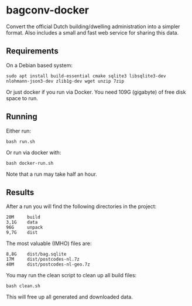 # bagconv-docker

Convert the official Dutch building/dwelling administration into a simpler format.
Also includes a small and fast web service for sharing this data.

## Requirements

On a Debian based system:

    sudo apt install build-essential cmake sqlite3 libsqlite3-dev nlohmann-json3-dev zlib1g-dev wget unzip 7zip

Or just docker if you run via Docker. You need 109G (gigabyte) of free disk space to run.

## Running

Either run:

    bash run.sh

Or run via docker with:

    bash docker-run.sh

Note that a run may take half an hour.

## Results

After a run you will find the following directories in the project:

    20M     build
    3,1G    data
    96G     unpack
    9,7G    dist

The most valuable (IMHO) files are:

    8,8G    dist/bag.sqlite
    17M     dist/postcodes-nl.7z
    40M     dist/postcodes-nl-geo.7z

You may run the clean script to clean up all build files:

    bash clean.sh

This will free up all generated and downloaded data.
